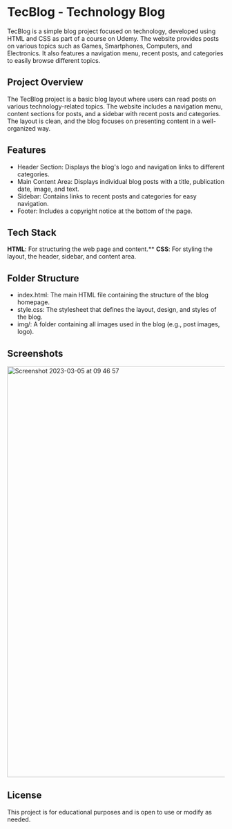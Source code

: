 
# TecBlog - Technology Blog

TecBlog is a simple blog project focused on technology, developed using HTML and CSS as part of a course on Udemy. The website provides posts on various topics such as Games, Smartphones, Computers, and Electronics. It also features a navigation menu, recent posts, and categories to easily browse different topics.
## Project Overview

The TecBlog project is a basic blog layout where users can read posts on various technology-related topics. The website includes a navigation menu, content sections for posts, and a sidebar with recent posts and categories. The layout is clean, and the blog focuses on presenting content in a well-organized way.

## Features

- Header Section: Displays the blog's logo and navigation links to different categories.
- Main Content Area: Displays individual blog posts with a title, publication date, image, and text.
- Sidebar: Contains links to recent posts and categories for easy navigation.
- Footer: Includes a copyright notice at the bottom of the page.
## Tech Stack

**HTML**: For structuring the web page and content.**
**CSS**: For styling the layout, the header, sidebar, and content area.
## Folder Structure

- index.html: The main HTML file containing the structure of the blog homepage.
- style.css: The stylesheet that defines the layout, design, and styles of the blog.
- img/: A folder containing all images used in the blog (e.g., post images, logo).
## Screenshots


<img width="951" alt="Screenshot 2023-03-05 at 09 46 57" src="https://user-images.githubusercontent.com/125690937/222961346-f891e78c-72a4-4e6f-9448-6fe060ae295e.png">

## License

This project is for educational purposes and is open to use or modify as needed.
